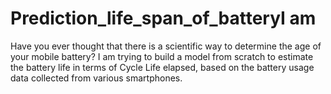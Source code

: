 # Prediction_life_span_of_batteryI am 
Have you ever thought that there is a scientific way to determine the age of your mobile battery?
I am trying to build a model from scratch to estimate the battery life in terms of Cycle Life elapsed, based on the battery usage data collected from various smartphones.

